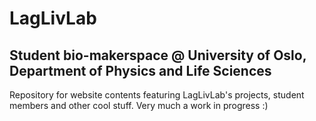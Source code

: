 # LagLivLab 
## Student bio-makerspace @ University of Oslo, Department of Physics and Life Sciences
Repository for website contents featuring LagLivLab's projects, student members and other cool stuff. Very much a work in progress :) 
